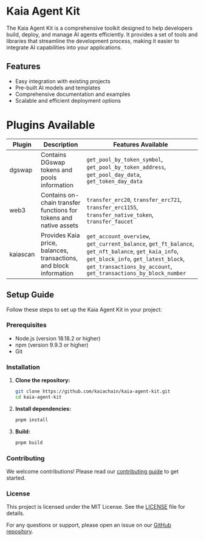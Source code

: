 # Kaia Agent Kit

The Kaia Agent Kit is a comprehensive toolkit designed to help developers build, deploy, and manage AI agents efficiently. It provides a set of tools and libraries that streamline the development process, making it easier to integrate AI capabilities into your applications.

## Features

- Easy integration with existing projects
- Pre-built AI models and templates
- Comprehensive documentation and examples
- Scalable and efficient deployment options

# Plugins Available

| Plugin   | Description                                                        | Features Available                                                                                                                                                                                           |
| -------- | ------------------------------------------------------------------ | ------------------------------------------------------------------------------------------------------------------------------------------------------------------------------------------------------------ |
| dgswap   | Contains DGswap tokens and pools information                       | `get_pool_by_token_symbol`, `get_pool_by_token_address`, `get_pool_day_data`, `get_token_day_data`                                                                                                           |
| web3     | Contains on-chain transfer functions for tokens and native assets  | `transfer_erc20`, `transfer_erc721`, `transfer_erc1155`, `transfer_native_token`, `transfer_faucet`                                                                                                          |
| kaiascan | Provides Kaia price, balances, transactions, and block information | `get_account_overview`, `get_current_balance`, `get_ft_balance`, `get_nft_balance`, `get_kaia_info`, `get_block_info`, `get_latest_block`, `get_transactions_by_account`, `get_transactions_by_block_number` |

## Setup Guide

Follow these steps to set up the Kaia Agent Kit in your project:

### Prerequisites

- Node.js (version 18.18.2 or higher)
- npm (version 9.9.3 or higher)
- Git

### Installation

1. **Clone the repository:**

    ```bash
    git clone https://github.com/kaiachain/kaia-agent-kit.git
    cd kaia-agent-kit
    ```

2. **Install dependencies:**

    ```bash
    pnpm install
    ```

3. **Build:**

    ```bash
    pnpm build
    ```

### Contributing

We welcome contributions! Please read our [contributing guide](CONTRIBUTING.md) to get started.

### License

This project is licensed under the MIT License. See the [LICENSE](LICENSE) file for details.

For any questions or support, please open an issue on our [GitHub repository](https://github.com/kaiachain/kaia-agent-kit/issues).
